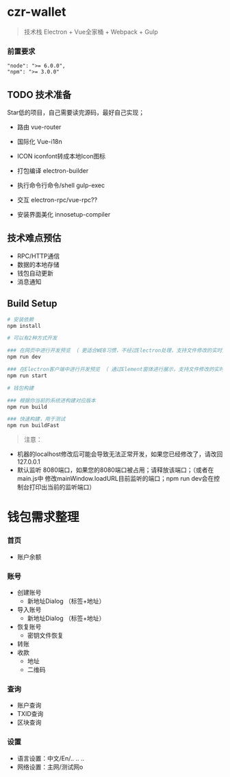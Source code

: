 # czr-wallet

> 技术栈 Electron + Vue全家桶 + Webpack + Gulp

### 前置要求

    "node": ">= 6.0.0",
    "npm": ">= 3.0.0"

## TODO 技术准备

Star低的项目，自己需要读完源码，最好自己实现；

- 路由          vue-router
- 国际化        Vue-i18n
- ICON         iconfont转成本地Icon图标
- 打包编译      electron-builder

- 执行命令行命令/shell        gulp-exec
- 交互                      electron-rpc/vue-rpc??
- 安装界面美化               innosetup-compiler

## 技术难点预估

- RPC/HTTP通信
- 数据的本地存储
- 钱包自动更新
- 消息通知

## Build Setup

``` bash
# 安装依赖
npm install

# 可以有2种方式开发

### 在网页中进行开发预览 （ 更适合WEB习惯，不经过Electron处理，支持文件修改的实时预览 ）
npm run dev

### 在Electron客户端中进行开发预览 （ 通过Element窗体进行展示，支持文件修改的实时预览注意：注意：此方式需要在 npm run dev 之后，新开一个终端输入下面命令）
npm run start

# 钱包构建

### 根据你当前的系统进构建对应版本
npm run build

### 快速构建，用于测试
npm run buildFast

```

> 注意：
- 机器的localhost修改后可能会导致无法正常开发，如果您已经修改了，请改回127.0.0.1 
- 默认监听 8080端口，如果您的8080端口被占用；请释放该端口；（或者在 main.js中 修改mainWindow.loadURL目前监听的端口；npm run dev会在控制台打印出当前的监听端口）


# 钱包需求整理

### 首页

- 账户余额

### 账号

- 创建账号
	- 新地址Dialog （标签+地址）
- 导入账号
	- 新地址Dialog （标签+地址）	
- 恢复账号
	- 密钥文件恢复
- 转账
- 收款
	- 地址
	- 二维码


### 查询

- 账户查询
- TXID查询
- 区块查询



### 设置

- 语言设置：中文/En/.. .. ..
- 网络设置：主网/测试网o